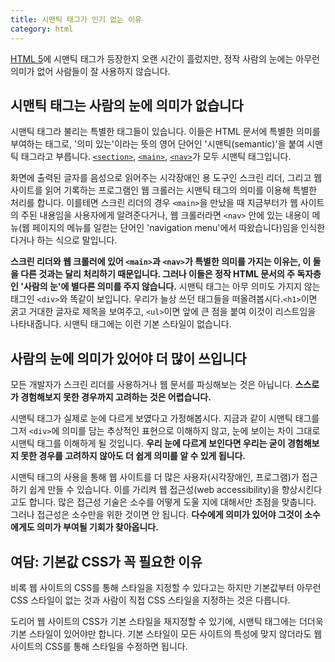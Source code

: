 ```yaml
---
title: 시맨틱 태그가 인기 없는 이유
category: html
---
```


[HTML 5][html5]에 시맨틱 태그가 등장한지 오랜 시간이 흘렀지만, 정작 사람의 눈에는 아무런 의미가 없어 사람들이 잘 사용하지 않습니다.

## 시맨틱 태그는 사람의 눈에 의미가 없습니다

시맨틱 태그라 불리는 특별한 태그들이 있습니다. 이들은 HTML 문서에 특별한 의미를 부여하는 태그로, '의미 있는'이라는 뜻의 영어 단어인 '시맨틱(semantic)'을 붙여 시맨틱 태그라고 부릅니다. [`<section>`][section-element], [`<main>`][main-element], [`<nav>`][nav-element]가 모두 시맨틱 태그입니다.

화면에 출력된 글자를 음성으로 읽어주는 시각장애인 용 도구인 스크린 리더, 그리고 웹 사이트를 읽어 기록하는 프로그램인 웹 크롤러는 시맨틱 태그의 의미를 이용해 특별한 처리를 합니다. 이를테면 스크린 리더의 경우 `<main>`을 만났을 때 지금부터가 웹 사이트의 주된 내용임을 사용자에게 알려준다거나, 웹 크롤러라면 `<nav>` 안에 있는 내용이 메뉴(웹 페이지의 메뉴를 일컫는 단어인 'navigation menu'에서 따왔습니다)임을 인식한다거나 하는 식으로 말입니다.

**스크린 리더와 웹 크롤러에 있어 `<main>`과 `<nav>`가 특별한 의미를 가지는 이유는, 이 둘을 다른 것과는 달리 처리하기 때문입니다. 그러나 이들은 정작 HTML 문서의 주 독자층인 '사람의 눈'에 별다른 의미를 주지 않습니다.** 시맨틱 태그는 아무 의미도 가지지 않는 태그인 `<div>`와 똑같이 보입니다. 우리가 늘상 쓰던 태그들을 떠올려봅시다.`<h1>`이면 굵고 거대한 글자로 제목을 보여주고, `<ul>`이면 앞에 큰 점을 붙여 이것이 리스트임을 나타내줍니다. 시맨틱 태그에는 이런 기본 스타일이 없습니다.

[html5]: https://developer.mozilla.org/docs/Web/Guide/HTML/HTML5

[section-element]: https://developer.mozilla.org/docs/Web/HTML/Element/section

[main-element]: https://developer.mozilla.org/docs/Web/HTML/Element/main

[nav-element]: https://developer.mozilla.org/docs/Web/HTML/Element/nav

## 사람의 눈에 의미가 있어야 더 많이 쓰입니다

모든 개발자가 스크린 리더를 사용하거나 웹 문서를 파싱해보는 것은 아닙니다. **스스로가 경험해보지 못한 경우까지 고려하는 것은 어렵습니다.**

시맨틱 태그가 실제로 눈에 다르게 보였다고 가정해봅시다. 지금과 같이 시맨틱 태그를 그저 `<div>`에 의미를 담는 추상적인 표현으로 이해하지 않고, 눈에 보이는 차이 그대로 시맨틱 태그를 이해하게 될 것입니다. **우리 눈에 다르게 보인다면 우리는 굳이 경험해보지 못한 경우를 고려하지 않아도 더 쉽게 의미를 알 수 있게 됩니다.**

시맨틱 태그의 사용을 통해 웹 사이트를 더 많은 사용자(시각장애인, 프로그램)가 접근하기 쉽게 만들 수 있습니다. 이를 가리켜 웹 접근성(web accessibility)을 향상시킨다고도 합니다. 많은 접근성 기술은 소수를 어떻게 도울 지에 대해서만 초점을 맞춥니다. 그러나 접근성은 소수만을 위한 것이면 안 됩니다. **다수에게 의미가 있어야 그것이 소수에게도 의미가 부여될 기회가 찾아옵니다.**

## 여담: 기본값 CSS가 꼭 필요한 이유

비록 웹 사이트의 CSS를 통해 스타일을 지정할 수 있다고는 하지만 기본값부터 아무런 CSS 스타일이 없는 것과 사람이 직접 CSS 스타일을 지정하는 것은 다릅니다.

도리어 웹 사이트의 CSS가 기본 스타일을 재지정할 수 있기에, 시맨틱 태그에는 더더욱 기본 스타일이 있어야만 합니다. 기본 스타일이 모든 사이트의 특성에 맞지 않더라도 웹 사이트의 CSS를 통해 스타일을 수정하면 됩니다.
